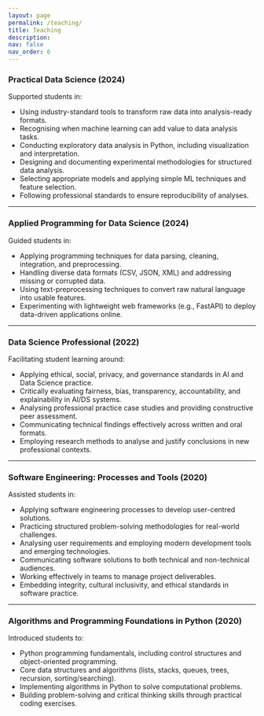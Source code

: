 ```yaml
---
layout: page
permalink: /teaching/
title: Teaching
description:
nav: false
nav_order: 6
---
```


### Practical Data Science (2024)  
Supported students in:  
- Using industry-standard tools to transform raw data into analysis-ready formats.  
- Recognising when machine learning can add value to data analysis tasks.  
- Conducting exploratory data analysis in Python, including visualization and interpretation.  
- Designing and documenting experimental methodologies for structured data analysis.  
- Selecting appropriate models and applying simple ML techniques and feature selection.  
- Following professional standards to ensure reproducibility of analyses.  

<!-- **My approach to teaching:** [%%%%]   -->

---

### Applied Programming for Data Science (2024)  
Guided students in:  
- Applying programming techniques for data parsing, cleaning, integration, and preprocessing.  
- Handling diverse data formats (CSV, JSON, XML) and addressing missing or corrupted data.  
- Using text-preprocessing techniques to convert raw natural language into usable features.  
- Experimenting with lightweight web frameworks (e.g., FastAPI) to deploy data-driven applications online.  

<!-- **My approach to teaching:** [%%%%]   -->

---

### Data Science Professional (2022)  
Facilitating student learning around:  
- Applying ethical, social, privacy, and governance standards in AI and Data Science practice.  
- Critically evaluating fairness, bias, transparency, accountability, and explainability in AI/DS systems.  
- Analysing professional practice case studies and providing constructive peer assessment.  
- Communicating technical findings effectively across written and oral formats.  
- Employing research methods to analyse and justify conclusions in new professional contexts.  

<!-- **My approach to teaching:** [%%%%]   -->

---

### Software Engineering: Processes and Tools (2020)  
Assisted students in:  
- Applying software engineering processes to develop user-centred solutions.  
- Practicing structured problem-solving methodologies for real-world challenges.  
- Analysing user requirements and employing modern development tools and emerging technologies.  
- Communicating software solutions to both technical and non-technical audiences.  
- Working effectively in teams to manage project deliverables.  
- Embedding integrity, cultural inclusivity, and ethical standards in software practice.  

<!-- **My approach to teaching:** [%%%%]   -->

---

### Algorithms and Programming Foundations in Python (2020)  
Introduced students to:  
- Python programming fundamentals, including control structures and object-oriented programming.  
- Core data structures and algorithms (lists, stacks, queues, trees, recursion, sorting/searching).  
- Implementing algorithms in Python to solve computational problems.  
- Building problem-solving and critical thinking skills through practical coding exercises.  

<!-- **My approach to teaching:** [%%%%] -->